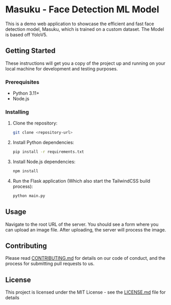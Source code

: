 # Masuku - Face Detection ML Model

This is a demo web application to showcase the efficient and fast face detection model, Masuku, which is trained on a custom dataset. The Model is based off YoloV5.

## Getting Started

These instructions will get you a copy of the project up and running on your local machine for development and testing purposes.

### Prerequisites

- Python 3.11+
- Node.js

### Installing

1. Clone the repository:

    ```sh
    git clone <repository-url>
    ```

2. Install Python dependencies:

    ```sh
    pip install -r requirements.txt
    ```

3. Install Node.js dependencies:

    ```sh
    npm install
    ```

4. Run the Flask application (Which also start the TailwindCSS build process):

    ```sh
    python main.py
    ```

## Usage

Navigate to the root URL of the server. You should see a form where you can upload an image file. After uploading, the server will process the image.

## Contributing

Please read [CONTRIBUTING.md](CONTRIBUTING.md) for details on our code of conduct, and the process for submitting pull requests to us.

## License

This project is licensed under the MIT License - see the [LICENSE.md](LICENSE.md) file for details